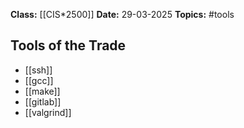 **Class:** [[CIS*2500]]
**Date:** 29-03-2025
**Topics:**  #tools 

## Tools of the Trade
- [[ssh]]
- [[gcc]]
- [[make]]
- [[gitlab]]
- [[valgrind]]

